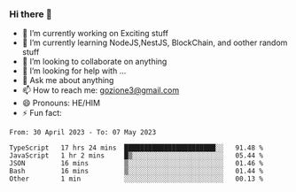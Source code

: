 ### Hi there 👋

<!--
**charlieScript/charlieScript** is a ✨ _special_ ✨ repository because its `README.md` (this file) appears on your GitHub profile.

Here are some ideas to get you started: -->

- 🔭 I’m currently working on Exciting stuff
- 🌱 I’m currently learning NodeJS,NestJS, BlockChain, and oother random stuff
- 👯 I’m looking to collaborate on anything
- 🤔 I’m looking for help with ...
- 💬 Ask me about anything
- 📫 How to reach me: gozione3@gmail.com
- 😄 Pronouns: HE/HIM
- ⚡ Fun fact: 
<!--START_SECTION:waka-->

```text
From: 30 April 2023 - To: 07 May 2023

TypeScript   17 hrs 24 mins  ███████████████████████░░   91.48 %
JavaScript   1 hr 2 mins     █▒░░░░░░░░░░░░░░░░░░░░░░░   05.44 %
JSON         16 mins         ▒░░░░░░░░░░░░░░░░░░░░░░░░   01.46 %
Bash         16 mins         ▒░░░░░░░░░░░░░░░░░░░░░░░░   01.44 %
Other        1 min           ░░░░░░░░░░░░░░░░░░░░░░░░░   00.13 %
```

<!--END_SECTION:waka-->
